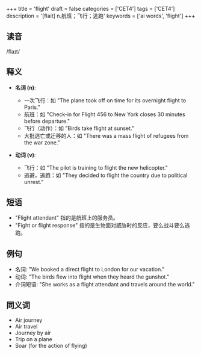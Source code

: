 +++
title = 'flight'
draft = false
categories = ['CET4']
tags = ['CET4']
description = '[flait] n.航班；飞行；逃跑'
keywords = ['ai words', 'flight']
+++

## 读音
/flaɪt/

## 释义
- **名词 (n)**:
  - 一次飞行：如 "The plane took off on time for its overnight flight to Paris."
  - 航班：如 "Check-in for Flight 456 to New York closes 30 minutes before departure."
  - 飞行（动作）：如 "Birds take flight at sunset."
  - 大批逃亡或迁移的人：如 "There was a mass flight of refugees from the war zone."

- **动词 (v)**:
  - 飞行：如 "The pilot is training to flight the new helicopter."
  - 逃避，逃跑：如 "They decided to flight the country due to political unrest."

## 短语
- "Flight attendant" 指的是航班上的服务员。
- "Fight or flight response" 指的是生物面对威胁时的反应，要么战斗要么逃跑。

## 例句
- 名词: "We booked a direct flight to London for our vacation."
- 动词: "The birds flew into flight when they heard the gunshot."
- 介词短语: "She works as a flight attendant and travels around the world."

## 同义词
- Air journey
- Air travel
- Journey by air
- Trip on a plane
- Soar (for the action of flying)
